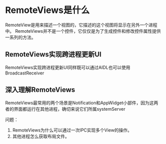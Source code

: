 # RemoteViews是什么

RemoteView是用来描述一个视图的，它描述的这个视图将显示在另外一个进程中。
RemoteViews并不是一个控件，它仅仅是为了生成控件和修改控件属性提供一系列的方法。

## RemoteViews实现跨进程更新UI

RemoteViews实现跨进程更新UI同样既可以通过AIDL也可以使用BroadcastReceiver

## 深入理解RemoteViews

RemoteViews最常用的两个场景是Notification和AppWidget小部件，因为这两者的界面都运行在其他进程，确切来说它们所属systemServer

问题：

1. RemoteViews为什么可以通过一次IPC实现多个View的操作。
2. 其他进程怎么获取布局文件。